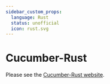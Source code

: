 ```yaml
---
sidebar_custom_props:
  language: Rust
  status: unofficial
  icon: rust.svg
---
```


# Cucumber-Rust

Please see the [Cucumber-Rust website](https://github.com/bbqsrc/cucumber-rust).
